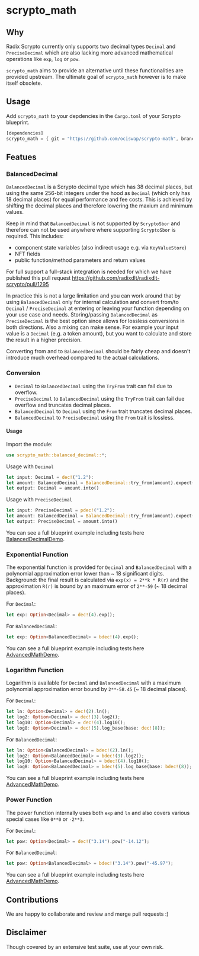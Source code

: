 # scrypto_math

## Why
Radix Scrypto currently only supports two decimal types `Decimal` and `PreciseDecimal` which are also lacking more advanced mathematical operations like `exp`, `log` or `pow`.

`scrypto_math` aims to provide an alternative until these functionalities are provided upstream. The ultimate goal of `scrypto_math` however is to make itself obsolete.

## Usage
Add `scrypto_math` to your depdencies in the `Cargo.toml` of your Scrypto blueprint.
```rust
[dependencies]
scrypto_math = { git = "https://github.com/ociswap/scrypto-math", branch = "main" }
```

## Featues
### BalancedDecimal
`BalancedDecimal` is a Scrypto decimal type which has 38 decimal places, but using the same 256-bit integers under the hood as `Decimal` (which only has 18 decimal places) for equal performance and fee costs. This is achieved by shifting the decimal places and therefore lowering the maxium and minimum values.

Keep in mind that `BalancedDecimal` is not supported by `ScryptoSbor` and therefore can not be used anywhere where supporting `ScryptoSbor` is required. This includes:
- component state variables (also indirect usage e.g. via `KeyValueStore`)
- NFT fields
- public function/method parameters and return values

For full support a full-stack integration is needed for which we have published this pull request https://github.com/radixdlt/radixdlt-scrypto/pull/1295

In practice this is not a large limitation and you can work around that by using `BalancedDecimal` only for internal calculation and convert from/to `Decimal` / `PreciseDecimal` at entering or leaving your function depending on your use case and needs. Storing/passing `BalancedDecimal` as `PreciseDecimal` is the best option since allows for lossless conversions in both directions. Also a mixing can make sense. For example your input value is a `Decimal` (e.g. a token amount), but you want to calculate and store the result in a higher precision.

Converting from and to `BalancedDecimal` should be fairly cheap and doesn't introduce much overhead compared to the actual calculations.

### Conversion
- `Decimal` to `BalancedDecimal` using the `TryFrom` trait can fail due to overflow.
- `PreciseDecimal` to `BalancedDecimal` using the `TryFrom` trait can fail due overflow and truncates decimal places.
- `BalancedDecimal` to `Decimal` using the `From` trait truncates decimal places.
- `BalancedDecimal` to `PreciseDecimal` using the `From` trait is lossless.


#### Usage
Import the module:
```rust
use scrypto_math::balanced_decimal::*;
```

Usage with `Decimal`
```rust
let input: Decimal = dec!("1.2"):
let amount: BalancedDecimal = BalancedDecimal::try_from(amount).expect("Value too large.");
let output: Decimal = amount.into()
```

Usage with `PreciseDecimal`
```rust
let input: PreciseDecimal = pdec!("1.2"):
let amount: BalancedDecimal = BalancedDecimal::try_from(amount).expect("Value too large.");
let output: PreciseDecimal = amount.into()
```

You can see a full blueprint example including tests here [BalancedDecimalDemo](examples/balanced_decimal/src/lib.rs).


### Exponential Function
The exponential function is provided for `Decimal` and `BalancedDecimal` with a polynomial approximation error lower than ~ 18 significant digits.
Background: the final result is calculated via `exp(x) = 2**k * R(r)` and the approximation `R(r)` is bound by an maximum error of `2**-59` (~ 18 decimal places).

For `Decimal`:
```rust
let exp: Option<Decimal> = dec!(4).exp();
```

For `BalancedDecimal`:
```rust
let exp: Option<BalancedDecimal> = bdec!(4).exp();
```

You can see a full blueprint example including tests here [AdvancedMathDemo](examples/advanced_math/src/lib.rs).

### Logarithm Function
Logarithm is available for `Decimal` and `BalancedDecimal` with a maximum polynomial approximation error bound by `2**-58.45` (~ 18 decimal places).

For `Decimal`:
```rust
let ln: Option<Decimal> = dec!(2).ln();
let log2: Option<Decimal> = dec!(3).log2();
let log10: Option<Decimal> = dec!(4).log10();
let log8: Option<Decimal> = dec!(5).log_base(base: dec!(8));
```

For `BalancedDecimal`:
```rust
let ln: Option<BalancedDecimal> = bdec!(2).ln();
let log2: Option<BalancedDecimal> = bdec!(3).log2();
let log10: Option<BalancedDecimal> = bdec!(4).log10();
let log8: Option<BalancedDecimal> = bdec!(5).log_base(base: bdec!(8));
```

You can see a full blueprint example including tests here [AdvancedMathDemo](examples/advanced_math/src/lib.rs).

### Power Function
The power function internally uses both `exp` and `ln` and also covers various special cases like `0**0` or `-2**3`.

For `Decimal`:
```rust
let pow: Option<Decimal> = dec!("3.14").pow("-14.12");
```

For `BalancedDecimal`:
```rust
let pow: Option<BalancedDecimal> = bdec!("3.14").pow("-45.97");
```

You can see a full blueprint example including tests here [AdvancedMathDemo](examples/advanced_math/src/lib.rs).

## Contributions
We are happy to collaborate and review and merge pull requests :)

## Disclaimer
Though covered by an extensive test suite, use at your own risk.

